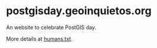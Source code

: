 postgisday.geoinquietos.org
==============================

An website to celebrate PostGIS day.

More details at [humans.txt](http://postgisday.geoinquietos.org/humans.txt).
